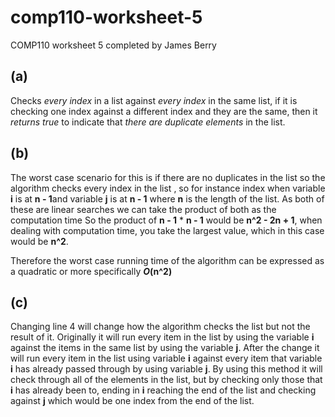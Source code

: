 # comp110-worksheet-5
COMP110 worksheet 5 completed by James Berry

## (a)
Checks _every index_ in a list against _every index_ in the same list,
if it is checking one index against a different index and they are the same,
then it _returns true_ to indicate that _there are duplicate elements_ in the list.

## (b)
The worst case scenario for this is if there are no duplicates in the list so the algorithm checks every index in the list , so for instance index when variable **i** is at **n - 1**and variable **j** is at **n - 1** where **n** is the length of the list. As both of these are linear searches we can take the product of both as the computation time
So the product of **n - 1** * **n - 1** would be **n^2 - 2n + 1**, when dealing with computation time,
you take the largest value, which in this case would be **n^2**. 

Therefore the worst case running time of the algorithm can be expressed as a quadratic or more specifically **_O_(n^2)**

## (c)
Changing line 4 will change how the algorithm checks the list but not the result of it.
Originally it will run every item in the list by using the variable **i** against the items in the same list by using the variable **j**.
After the change it will run every item in the list using variable **i** against every item that variable **i** has already passed through by using variable **j**. By using this method it will check through all of the elements in the list, but by checking only those that **i** has already been to, ending in **i** reaching the end of the list and checking against **j** which would be one index from the end of the list.
